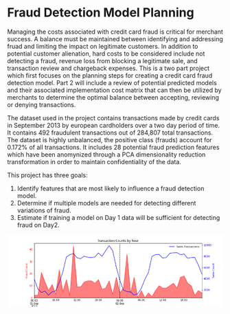 # Fraud Detection Model Planning

Managing the costs associated with credit card fraud is critical for merchant success. A balance must be maintained between identifying and addressing fruad and limiting the impact on legitimate customers. In addition to potential customer alienation, hard costs to be considered include not detecting a fraud, revenue loss from blocking a legitimate sale, and transaction review and chargeback expenses. This is a two part project which first focuses on the planning steps for creating a credit card fraud detection model. Part 2 will include a review of potential predicted models and their associated implementation cost matrix that can then be utilized by merchants to determine the optimal balance between accepting, reviewing or denying transactions. 

The dataset used in the project contains transactions made by credit cards in September 2013 by european cardholders over a two day period of time. It contains 492 fraudulent transactions out of 284,807 total transactions. The dataset is highly unbalanced, the positive class (frauds) account for 0.172% of all transactions. It includes 28 potential fraud prediction features which have been anomynized through a PCA dimensionality reduction transformation in order to maintain confidentiality of the data. 

This project has three goals:
1.  Identify features that are most likely to influence a fraud detection model.
2.  Determine if multiple models are needed for detecting different variations of fraud.
3.  Estimate if training a model on Day 1 data will be sufficient for detecting fraud on Day2.


![](img\overview.png) 
